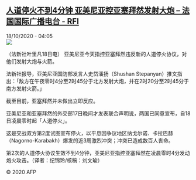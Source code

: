 <!--1602993430000-->
[人道停火不到4分钟 亚美尼亚控亚塞拜然发射大炮 – 法国国际广播电台 - RFI](http://www.rfi.fr//cn/contenu/20201018-%E4%BA%BA%E9%81%93%E5%81%9C%E7%81%AB%E4%B8%8D%E5%88%B04%E5%88%86%E9%92%9F-%E4%BA%9A%E7%BE%8E%E5%B0%BC%E4%BA%9A%E6%8E%A7%E4%BA%9A%E5%A1%9E%E6%8B%9C%E7%84%B6%E5%8F%91%E5%B0%84%E5%A4%A7%E7%82%AE)
------

<div>18/10/2020 - 04:05</div><img src="https://s.rfi.fr/media/display/55c6898a-10eb-11eb-8ad3-005056bf87d6/w:310/p:16x9/int0001b.201018100502.jpg"><div class="t-content__body u-clearfix"><p>（法新社叶里凡18日电）    亚美尼亚今天指控亚塞拜然违反新的人道停火协议，对他们发射大炮与火箭。</p><p>    法新社报导，亚美尼亚国防部发言人史岱潘扬（Shushan Stepanyan）推文指出：「敌方在午夜零时4分至2时45分于北方发射大炮，并在2时20分至2时45分于南方发射火箭。」</p><p>    截至目前，亚塞拜然并未做出立即反应。</p><p>    亚美尼亚和亚塞拜然的外交部17日晚间才发表联合声明说，两国已同意宣布，自18日凌晨零时起「人道停火」。</p><p>    这是交战双方第2度试图宣布停火，以平息因争议地区纳戈尔诺．卡拉巴赫（Nagorno-Karabakh）爆发的近3周激烈冲突；冲突已造成数百人丧命。</p><p>    第2次的人道停火协议生效不到4分钟，亚美尼亚指控亚塞拜然在凌晨零时4分发动炮火攻击。（译者：纪锦玲/核稿：刘文瑜）</p><p class="t-copyright">© 2020 AFP</p>        </div>
